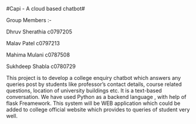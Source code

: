#Capi - A cloud based chatbot#

Group Members :-

Dhruv Sherathia c0797205

Malav Patel c0797213

Mahima Mulani c0787508

Sukhdeep Shabla c0780729




This project is to develop a college enquiry chatbot which answers any queries post by students like professor’s contact details, course related questions, location of university buildings etc.
It is a text-based conversation.
We have used Python as a backend language , with help of flask Freamework.
This system will be WEB application which could be added to college official website which provides to queries of student very well.
